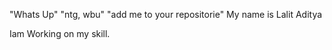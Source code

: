 "Whats Up"
"ntg, wbu"
"add me to your repositorie"
My name is Lalit Aditya


Iam Working on my skill.